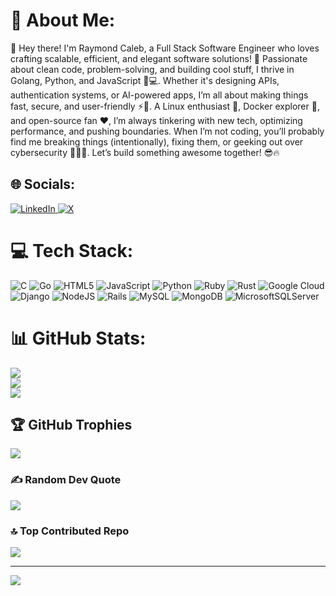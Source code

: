 # 💫 About Me:
👋 Hey there! I'm Raymond Caleb, a Full Stack Software Engineer who loves crafting scalable, efficient, and elegant software solutions! 🚀 Passionate about clean code, problem-solving, and building cool stuff, I thrive in Golang, Python, and JavaScript 🐍💻. Whether it's designing APIs, authentication systems, or AI-powered apps, I’m all about making things fast, secure, and user-friendly ⚡🔐. A Linux enthusiast 🐧, Docker explorer 🐳, and open-source fan ❤️, I’m always tinkering with new tech, optimizing performance, and pushing boundaries. When I’m not coding, you’ll probably find me breaking things (intentionally), fixing them, or geeking out over cybersecurity 🕵️‍♂️🔧. Let’s build something awesome together! 😎🔥


## 🌐 Socials:
<a href="https://www.linkedin.com/in/raymond-caleb-6588a9266/" target="_blank">
  <img src="https://img.shields.io/badge/LinkedIn-%230077B5.svg?logo=linkedin&logoColor=white" alt="LinkedIn">
</a>
<a href="https://x.com/RayMadara2" target="_blank">
  <img src="https://img.shields.io/badge/X-black.svg?logo=X&logoColor=white" alt="X">
</a>


# 💻 Tech Stack:
![C](https://img.shields.io/badge/c-%2300599C.svg?style=for-the-badge&logo=c&logoColor=white) ![Go](https://img.shields.io/badge/go-%2300ADD8.svg?style=for-the-badge&logo=go&logoColor=white) ![HTML5](https://img.shields.io/badge/html5-%23E34F26.svg?style=for-the-badge&logo=html5&logoColor=white) ![JavaScript](https://img.shields.io/badge/javascript-%23323330.svg?style=for-the-badge&logo=javascript&logoColor=%23F7DF1E) ![Python](https://img.shields.io/badge/python-3670A0?style=for-the-badge&logo=python&logoColor=ffdd54) ![Ruby](https://img.shields.io/badge/ruby-%23CC342D.svg?style=for-the-badge&logo=ruby&logoColor=white) ![Rust](https://img.shields.io/badge/rust-%23000000.svg?style=for-the-badge&logo=rust&logoColor=white) ![Google Cloud](https://img.shields.io/badge/GoogleCloud-%234285F4.svg?style=for-the-badge&logo=google-cloud&logoColor=white) ![Django](https://img.shields.io/badge/django-%23092E20.svg?style=for-the-badge&logo=django&logoColor=white) ![NodeJS](https://img.shields.io/badge/node.js-6DA55F?style=for-the-badge&logo=node.js&logoColor=white) ![Rails](https://img.shields.io/badge/rails-%23CC0000.svg?style=for-the-badge&logo=ruby-on-rails&logoColor=white) ![MySQL](https://img.shields.io/badge/mysql-4479A1.svg?style=for-the-badge&logo=mysql&logoColor=white) ![MongoDB](https://img.shields.io/badge/MongoDB-%234ea94b.svg?style=for-the-badge&logo=mongodb&logoColor=white) ![MicrosoftSQLServer](https://img.shields.io/badge/Microsoft%20SQL%20Server-CC2927?style=for-the-badge&logo=microsoft%20sql%20server&logoColor=white)
# 📊 GitHub Stats:
![](https://github-readme-stats.vercel.app/api?username=Raymond9734&theme=dark&hide_border=false&include_all_commits=true&count_private=true)<br/>
![](https://github-readme-streak-stats.herokuapp.com/?user=Raymond9734&theme=dark&hide_border=false)<br/>
![](https://github-readme-stats.vercel.app/api/top-langs/?username=Raymond9734&theme=dark&hide_border=false&include_all_commits=true&count_private=true&layout=compact)

## 🏆 GitHub Trophies
![](https://github-profile-trophy.vercel.app/?username=Raymond9734&theme=radical&no-frame=false&no-bg=false&margin-w=4)

### ✍️ Random Dev Quote
![](https://quotes-github-readme.vercel.app/api?type=vetical&theme=radical)

### 🔝 Top Contributed Repo
![](https://github-contributor-stats.vercel.app/api?username=Raymond9734&limit=5&theme=neon&combine_all_yearly_contributions=true)

---
[![](https://visitcount.itsvg.in/api?id=Raymond9734&icon=3&color=6)](https://visitcount.itsvg.in)

<!-- Proudly created with GPRM ( https://gprm.itsvg.in ) -->
